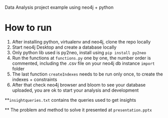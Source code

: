 Data Analysis project example using neo4j + python

# How to run

1. After installing python, virtualenv and neo4j, clone the repo locally
2. Start neo4j Desktop and create a database locally
3. Only python lib used is py2neo, install using `pip install py2neo`
4. Run the functions at `functions.py` one by one, the number order is commented, including the .csv file on your neo4j db instance `import` folder 
5. The last function `createIndexes` needs to be run only once, to create the indexes + constraints
6. After that check neo4j browser and bloom to see your database uploaded, you are ok to start your analysis and development

**`insightqueries.txt` contains the queries used to get insights

** The problem and method to solve it presented at `presentation.pptx`
